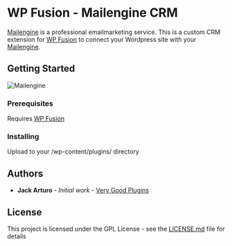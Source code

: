 # WP Fusion - Mailengine CRM

[Mailengine](https://www.mailengine.hu) is a professional emailmarketing service.
This is a custom CRM extension for [WP Fusion](https://wpfusionplugin.com/) to connect your Wordpress site with your [Mailengine](https://www.mailengine.hu).

## Getting Started

![Mailengine](https://www.mailengine.hu/images/me_logo_b.svg "Mailengine emailmarketing service")

### Prerequisites

Requires [WP Fusion](https://wpfusionplugin.com/)

### Installing

Upload to your /wp-content/plugins/ directory

## Authors

* **Jack Arturo** - *Initial work* - [Very Good Plugins](https://github.com/verygoodplugins)

## License

This project is licensed under the GPL License - see the [LICENSE.md](LICENSE.md) file for details